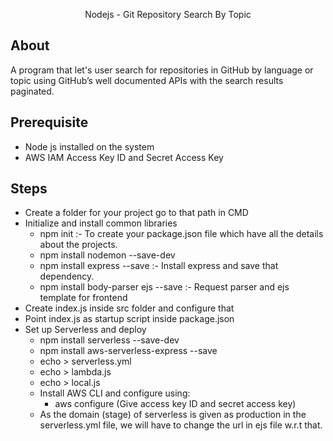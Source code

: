 <p align="center">Nodejs - Git Repository Search By Topic</p>

## About

A program that let's user search for repositories in GitHub by language or topic using GitHub’s well documented APIs with the search results paginated.

## Prerequisite

* Node js installed on the system
* AWS IAM Access Key ID and Secret Access Key

## Steps

* Create a folder for your project go to that path in CMD
* Initialize and install common libraries
	* npm init  :- To create your package.json file which have all the details about the projects.
	* npm install nodemon --save-dev
	* npm install express --save  :- Install express and save that dependency.
	* npm install body-parser ejs --save  :- Request parser and ejs template for frontend
* Create index.js inside src folder and configure that
* Point index.js as startup script inside package.json
* Set up Serverless and deploy
	* npm install serverless --save-dev
	* npm install aws-serverless-express --save
	* echo > serverless.yml
	* echo > lambda.js
	* echo > local.js
	* Install AWS CLI and configure using:
		* aws configure (Give access key ID and secret access key)
	* As the domain (stage) of serverless is given as production in the serverless.yml file, we will have to change the url in ejs file w.r.t that.